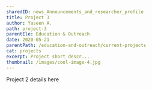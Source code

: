 ```yaml
---
sharedID: news_Announcements_and_researcher_profile
title: Project 3
author: Yaseen A.
path: project-3
parentEle: Education & Outreach
date: 2020-05-21
parentPath: /education-and-outreach/current-projects
cat: projects
excerpt: Project short descr....
thumbnail: /images/cool-image-4.jpg
---
```


Project 2 details here
